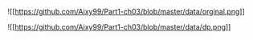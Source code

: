 
![[https://github.com/Aixy99/Part1-ch03/blob/master/data/orginal.png]]

![[https://github.com/Aixy99/Part1-ch03/blob/master/data/dp.png]]
